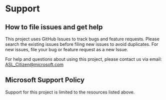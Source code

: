 # Support

## How to file issues and get help  

This project uses GitHub Issues to track bugs and feature requests. Please search the existing 
issues before filing new issues to avoid duplicates.  For new issues, file your bug or 
feature request as a new Issue.

For help and questions about using this project, please contact us via email:
ASL_Citizen@microsoft.com

## Microsoft Support Policy  

Support for this project is limited to the resources listed above.
